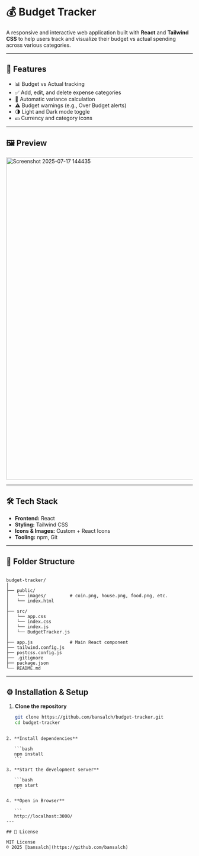 # 💰 Budget Tracker

A responsive and interactive web application built with **React** and **Tailwind CSS** to help users track and visualize their budget vs actual spending across various categories.

---

## 🚀 Features

- 📊 Budget vs Actual tracking
- ✅ Add, edit, and delete expense categories
- 🧮 Automatic variance calculation
- ⚠️ Budget warnings (e.g., Over Budget alerts)
- 🌗 Light and Dark mode toggle
- 💵 Currency and category icons

---

## 🖼️ Preview

<img width="1893" height="871" alt="Screenshot 2025-07-17 144435" src="https://github.com/user-attachments/assets/932834d1-5aa9-4a2d-a6df-3b48385b3cf4" />

---
## 🛠️ Tech Stack

- **Frontend:** React
- **Styling:** Tailwind CSS
- **Icons & Images:** Custom + React Icons
- **Tooling:** npm, Git

---

## 📁 Folder Structure

```

budget-tracker/
│
├── public/
│   └── images/         # coin.png, house.png, food.png, etc.
│   └── index.html
│
├── src/
│   └── app.css
│   └── index.css
│   └── index.js
│   └── BudgetTracker.js
│
├── app.js              # Main React component
├── tailwind.config.js
├── postcss.config.js
├── .gitignore
├── package.json
└── README.md

````

---

## ⚙️ Installation & Setup

1. **Clone the repository**
   ```bash
   git clone https://github.com/bansalch/budget-tracker.git
   cd budget-tracker
````

2. **Install dependencies**

   ```bash
   npm install
   ```

3. **Start the development server**

   ```bash
   npm start
   ```

4. **Open in Browser**

   ```
   http://localhost:3000/
---

## 📄 License

MIT License
© 2025 [bansalch](https://github.com/bansalch)
